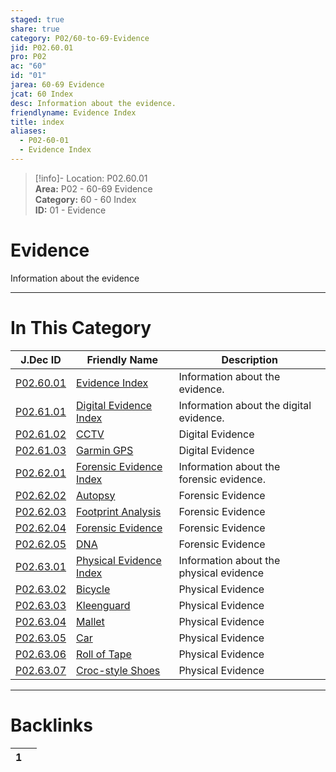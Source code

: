 ```yaml
---  
staged: true  
share: true  
category: P02/60-to-69-Evidence  
jid: P02.60.01  
pro: P02  
ac: "60"  
id: "01"  
jarea: 60-69 Evidence  
jcat: 60 Index  
desc: Information about the evidence.  
friendlyname: Evidence Index  
title: index  
aliases:  
  - P02-60-01  
  - Evidence Index  
---  
```

>[!info]- Location: P02.60.01  
>**Area:** P02 - 60-69 Evidence  
>**Category:** 60 - 60 Index  
>**ID:** 01 - Evidence  
  
# Evidence  
  
Information about the evidence  
  
  
  
---  
# In This Category  
  
| J.Dec ID                                                                                             | Friendly Name                                                                                                 | Description                              |  
| ---------------------------------------------------------------------------------------------------- | ------------------------------------------------------------------------------------------------------------- | ---------------------------------------- |  
| [P02.60.01](index.md)                             | [Evidence Index](index.md)                                 | Information about the evidence.          |  
| [P02.61.01](./61-Digital/index.md)                  | [Digital Evidence Index](./61-Digital/index.md)              | Information about the digital evidence.  |  
| [P02.61.02](./61-Digital/02-CCTV.md)                | [CCTV](./61-Digital/02-CCTV.md)                              | Digital Evidence                         |  
| [P02.61.03](./61-Digital/03-Garmin-GPS.md)          | [Garmin GPS](./61-Digital/03-Garmin-GPS.md)                  | Digital Evidence                         |  
| [P02.62.01](./62-Forensic/index.md)                 | [Forensic Evidence Index](./62-Forensic/index.md)            | Information about the forensic evidence. |  
| [P02.62.02](./62-Forensic/02-Autopsy.md)            | [Autopsy](./62-Forensic/02-Autopsy.md)                       | Forensic Evidence                        |  
| [P02.62.03](./62-Forensic/03-Footprint-Analysis.md) | [Footprint Analysis](./62-Forensic/03-Footprint-Analysis.md) | Forensic Evidence                        |  
| [P02.62.04](./62-Forensic/04-Forensic-Evidence.md)  | [Forensic Evidence](./62-Forensic/04-Forensic-Evidence.md)   | Forensic Evidence                        |  
| [P02.62.05](./62-Forensic/05-DNA.md)                | [DNA](./62-Forensic/05-DNA.md)                               | Forensic Evidence                        |  
| [P02.63.01](./63-Physical/index.md)                 | [Physical Evidence Index](./63-Physical/index.md)            | Information about the physical evidence  |  
| [P02.63.02](./63-Physical/02-Bicycle.md)            | [Bicycle](./63-Physical/02-Bicycle.md)                       | Physical Evidence                        |  
| [P02.63.03](./63-Physical/03-Kleenguard.md)         | [Kleenguard](./63-Physical/03-Kleenguard.md)                 | Physical Evidence                        |  
| [P02.63.04](./63-Physical/04-Mallet.md)             | [Mallet](./63-Physical/04-Mallet.md)                         | Physical Evidence                        |  
| [P02.63.05](./63-Physical/05-Car.md)                | [Car](./63-Physical/05-Car.md)                               | Physical Evidence                        |  
| [P02.63.06](./63-Physical/06-Roll-of-Tape.md)       | [Roll of Tape](./63-Physical/06-Roll-of-Tape.md)             | Physical Evidence                        |  
| [P02.63.07](./63-Physical/07-Croc-style-Shoes.md)   | [Croc-style Shoes](./63-Physical/07-Croc-style-Shoes.md)     | Physical Evidence                        |  
  
  
---  
# Backlinks  
<div><table class="dataview table-view-table"><thead class="table-view-thead"><tr class="table-view-tr-header"><th class="table-view-th"><span></span><span class="dataview small-text">1</span></th><th class="table-view-th"><span></span></th></tr></thead><tbody class="table-view-tbody"></tbody></table></div>
